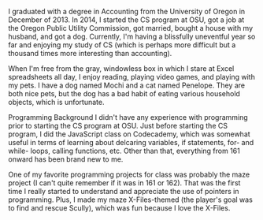 I graduated with a degree in Accounting from the University of Oregon in December of 2013. In 2014, I started the CS program at OSU, got a job at the Oregon Public Utility Commission, got married, bought a house with my husband, and got a dog. Currently, I'm having a blissfully uneventful year so far and enjoying my study of CS (which is perhaps more difficult but a thousand times more interesting than accounting). 

When I'm free from the gray, windowless box in which I stare at Excel spreadsheets all day, I enjoy reading, playing video games, and playing with my pets. I have a dog named Mochi and a cat named Penelope. They are both nice pets, but the dog has a bad habit of eating various household objects, which is unfortunate.

Programming Background
I didn't have any experience with programming prior to starting the CS program at OSU. Just before starting the CS program, I did the JavaScript class on Codecademy, which was somewhat useful in terms of learning about delcaring variables, if statements, for- and while- loops, calling functions, etc. Other than that, everything from 161 onward has been brand new to me.

One of my favorite programming projects for class was probably the maze project (I can't quite remember if it was in 161 or 162). That was the first time I really started to understand and appreciate the use of pointers in programming. Plus, I made my maze X-Files-themed (the player's goal was to find and rescue Scully), which was fun because I love the X-Files.